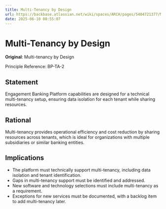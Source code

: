 ```yaml
---
title: Multi-Tenancy by Design
url: https://backbase.atlassian.net/wiki/spaces/ARCH/pages/5404721377/Multi-tenancy+by+Design
date: 2025-06-10 08:55:07
---
```


# Multi-Tenancy by Design

**Original**: Multi-tenancy by Design

Principle Reference: BP-TA-2

## Statement

Engagement Banking Platform capabilities are designed for a technical multi-tenancy setup, ensuring data isolation for each tenant while sharing resources.

## Rational

Multi-tenancy provides operational efficiency and cost reduction by sharing resources across tenants, which is ideal for organizations with multiple subsidiaries or similar banking entities.

## Implications

- The platform must technically support multi-tenancy, including data isolation and tenant identification.
- Gaps in multi-tenancy support must be identified and addressed.
- New software and technology selections must include multi-tenancy as a requirement.
- Exceptions for new services must be documented, with a backlog item to add multi-tenancy later.